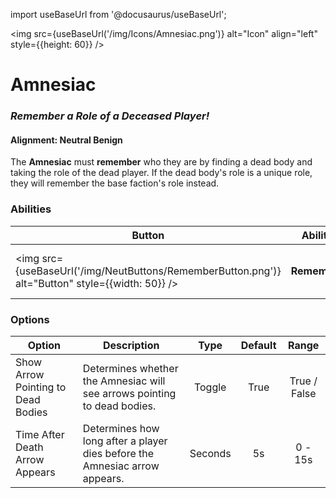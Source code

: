 import useBaseUrl from '@docusaurus/useBaseUrl';

<img src={useBaseUrl('/img/Icons/Amnesiac.png')} alt="Icon" align="left" style={{height: 60}} />

# Amnesiac

### _Remember a Role of a Deceased Player!_

#### **Alignment:** Neutral Benign

The **Amnesiac** must **remember** who they are by finding a dead body and taking the role of the dead player. If the dead body's role is a unique role, they will remember the base faction's role instead.

### Abilities

| Button                                                                                           | Ability      |             Description              |        Type        |
| ------------------------------------------------------------------------------------------------ | ------------ | :----------------------------------: | :----------------: |
| <img src={useBaseUrl('/img/NeutButtons/RememberButton.png')} alt="Button" style={{width: 50}} /> | **Remember** | Remember of the role of a dead body. | Player Interaction |

### Options

| Option                             | Description                                                                |  Type   | Default |    Range     |
| ---------------------------------- | -------------------------------------------------------------------------- | :-----: | :-----: | :----------: |
| Show Arrow Pointing to Dead Bodies | Determines whether the Amnesiac will see arrows pointing to dead bodies.   | Toggle  |  True   | True / False |
| Time After Death Arrow Appears     | Determines how long after a player dies before the Amnesiac arrow appears. | Seconds |   5s    |   0 - 15s    |
